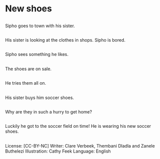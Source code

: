 # New shoes

##
Sipho goes to town with
his sister.

##
His sister is looking at
the clothes in shops.
Sipho is bored.

##
Sipho sees something
he likes.

##
The shoes are on sale.

##
He tries them all on.

##
His sister buys him
soccer shoes.

##
Why are they in such a
hurry to get home?

##
Luckily he got to the
soccer field on time! He
is wearing his new
soccer shoes.

##
License: [CC-BY-NC]
Writer: Clare Verbeek, Thembani Dladla and Zanele Buthelezi
Illustration: Cathy Feek
Language: English
